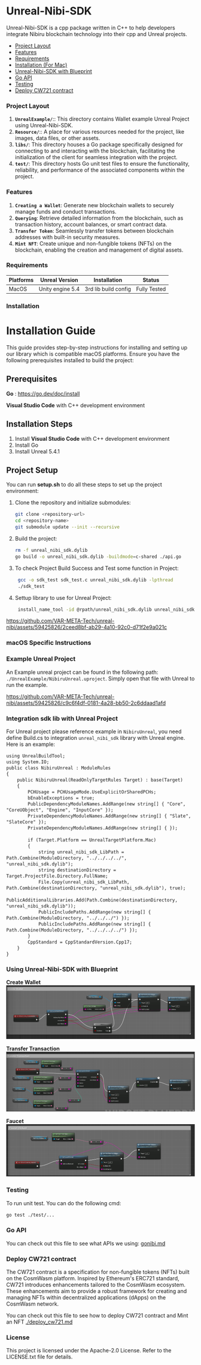 # Unreal-Nibi-SDK

Unreal-Nibi-SDK is a cpp package written in C++ to help developers integrate Nibiru blockchain technology into their cpp and Unreal projects.

- [Project Layout](#project-layout)
- [Features](#features)
- [Requirements](#requirements)
- [Installation (For Mac)](#installation)
- [Unreal-Nibi-SDK with Blueprint](#using-unreal-nibi-sdk-with-blueprint)
- [Go API](#go-api)
- [Testing](#testing)
- [Deploy CW721 contract](#testing)

### Project Layout

1. **`UnrealExample/`**:: This directory contains Wallet example Unreal Project using Unreal-Nibi-SDK.
2. **`Resource/`**:: A place for various resources needed for the project, like images, data files, or other assets.
3. **`libs/`**: This directory houses a Go package specifically designed for connecting to and interacting with the blockchain, facilitating the initialization of the client for seamless integration with the project.
4. **`test/`**: This directory hosts Go unit test files to ensure the functionality, reliability, and performance of the associated components within the project.

### Features

1. **`Creating a Wallet`**: Generate new blockchain wallets to securely manage funds and conduct transactions.
2. **`Querying`**: Retrieve detailed information from the blockchain, such as transaction history, account balances, or smart contract data.
3. **`Transfer Token`**: Seamlessly transfer tokens between blockchain addresses with built-in security measures.
4. **`Mint NFT`**: Create unique and non-fungible tokens (NFTs) on the blockchain, enabling the creation and management of digital assets.

### Requirements

| Platforms   | Unreal Version   | Installation         | Status       |
| ----------- | ---------------- | -------------------- | ------------ |
| MacOS | Unity engine 5.4 | 3rd lib build config | Fully Tested |

### Installation

# Installation Guide

This guide provides step-by-step instructions for installing and setting up our library which is compatible macOS platforms. Ensure you have the following prerequisites installed to build the project:

## Prerequisites

**Go** : https://go.dev/doc/install

**Visual Studio Code** with C++ development environment

## Installation Steps

1. Install **Visual Studio Code** with C++ development environment
2. Install Go
3. Install Unreal 5.4.1

## Project Setup

You can run **setup.sh** to do all these steps to set up the project environment:

1. Clone the repository and initialize submodules:
   ```sh
   git clone <repository-url>
   cd <repository-name>
   git submodule update --init --recursive
   ```
2. Build the project:
   ```sh
   rm -f unreal_nibi_sdk.dylib
   go build -o unreal_nibi_sdk.dylib -buildmode=c-shared ./api.go
   ```
3. To check Project Build Success and Test some function in Project:
   ```sh
    gcc -o sdk_test sdk_test.c unreal_nibi_sdk.dylib -lpthread
    ./sdk_test
   ```
4. Settup library to use for Unreal Project:
   ```sh
    install_name_tool -id @rpath/unreal_nibi_sdk.dylib unreal_nibi_sdk.dylib
   ```

https://github.com/VAR-META-Tech/unreal-nibi/assets/59425826/2ceed8bf-ab29-4a10-92c0-d71f2e9a021c

### macOS Specific Instructions

### Example Unreal Project

An Example unreal project can be found in the following path:  
`./UnrealExample/NibiruUnreal.uproject`. 
Simply open that file with Unreal to run the example.

https://github.com/VAR-META-Tech/unreal-nibi/assets/59425826/c9c6f4df-0181-4a28-bb50-2c6ddaad1afd

### Integration sdk lib with Unreal Project
For Unreal project please reference example in `NibiruUnreal`, you need define Build.cs to integration `unreal_nibi_sdk` library with Unreal engine.
Here is an example:

```cshape
using UnrealBuildTool;
using System.IO;
public class NibiruUnreal : ModuleRules
{
	public NibiruUnreal(ReadOnlyTargetRules Target) : base(Target)
	{
		PCHUsage = PCHUsageMode.UseExplicitOrSharedPCHs;
		bEnableExceptions = true;
		PublicDependencyModuleNames.AddRange(new string[] { "Core", "CoreUObject", "Engine", "InputCore" });
		PrivateDependencyModuleNames.AddRange(new string[] { "Slate", "SlateCore" });
		PrivateDependencyModuleNames.AddRange(new string[] { });

		if (Target.Platform == UnrealTargetPlatform.Mac)
		{
			string unreal_nibi_sdk_LibPath = Path.Combine(ModuleDirectory, "../../../../", "unreal_nibi_sdk.dylib");
			string destinationDirectory = Target.ProjectFile.Directory.FullName;
			File.Copy(unreal_nibi_sdk_LibPath, Path.Combine(destinationDirectory, "unreal_nibi_sdk.dylib"), true);
			PublicAdditionalLibraries.Add(Path.Combine(destinationDirectory, "unreal_nibi_sdk.dylib"));
			PublicIncludePaths.AddRange(new string[] { Path.Combine(ModuleDirectory, "../../../") });
			PublicIncludePaths.AddRange(new string[] { Path.Combine(ModuleDirectory, "../../../../") });
		}
		CppStandard = CppStandardVersion.Cpp17;
	}
}

```

### Using Unreal-Nibi-SDK with Blueprint

**Create Wallet**
![](./Resource/CreateWallet.png)

**Transfer Transaction**
![](./Resource/TransferTransaction.png)

**Faucet**
![](./Resource/Faucet.png)

### Testing

To run unit test. You can do the following cmd:

```sh
go test ./test/...
```

### Go API

You can check out this file to see what APIs we using: [gonibi.md](./gonibi.md)

### Deploy CW721 contract

The CW721 contract is a specification for non-fungible tokens (NFTs) built on the CosmWasm platform. Inspired by Ethereum's ERC721 standard, CW721 introduces enhancements tailored to the CosmWasm ecosystem. These enhancements aim to provide a robust framework for creating and managing NFTs within decentralized applications (dApps) on the CosmWasm network.

You can check out this file to see how to deploy CW721 contract and Mint an NFT [./deploy_cw721.md](./deploy_cw721.md)

### License

This project is licensed under the Apache-2.0 License. Refer to the LICENSE.txt file for details.
